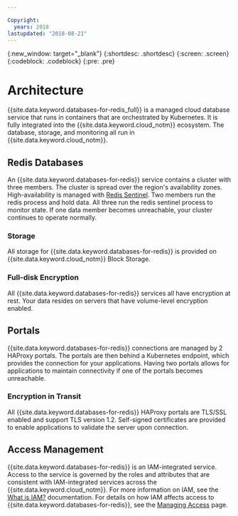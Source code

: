 ```yaml
---

Copyright:
  years: 2018
lastupdated: "2018-08-21"
---
```


{:new_window: target="_blank"}
{:shortdesc: .shortdesc}
{:screen: .screen}
{:codeblock: .codeblock}
{:pre: .pre}

# Architecture

{{site.data.keyword.databases-for-redis_full}} is a managed cloud database service that runs in containers that are orchestrated by Kubernetes. It is fully integrated into the {{site.data.keyword.cloud_notm}} ecosystem. The database, storage, and monitoring all run in {{site.data.keyword.cloud_notm}}.

## Redis Databases

An {{site.data.keyword.databases-for-redis}} service contains a cluster with three members. The cluster is spread over the region's availability zones. High-availability is managed with [Redis Sentinel](https://redis.io/topics/sentinel). Two members run the redis process and hold data. All three run the redis sentinel process to monitor state. If one data member becomes unreachable, your cluster continues to operate normally.

### Storage

All storage for {{site.data.keyword.databases-for-redis}} is provided on {{site.data.keyword.cloud_notm}} Block Storage.

### Full-disk Encryption

All {{site.data.keyword.databases-for-redis}} services all have encryption at rest. Your data resides on servers that have volume-level encryption enabled.

## Portals

{{site.data.keyword.databases-for-redis}} connections are managed by 2 HAProxy portals. The portals are then behind a Kubernetes endpoint, which provides the connection for your applications. Having two portals allows for applications to maintain connectivity if one of the portals becomes unreachable.

### Encryption in Transit

All {{site.data.keyword.databases-for-redis}} HAProxy portals are TLS/SSL enabled and support TLS version 1.2. Self-signed certificates are provided to enable applications to validate the server upon connection.

## Access Management

{{site.data.keyword.databases-for-redis}} is an IAM-integrated service. Access to the service is governed by the roles and attributes that are consistent with IAM-integrated services across the {{site.data.keyword.cloud_notm}}. For more information on IAM, see the [What is IAM?](https://console.{DomainName}/docs/iam/index.html#iamoverview) documentation. For details on how IAM affects access to {{site.data.keyword.databases-for-redis}}, see the [Managing Access](./access-management.html) page.

